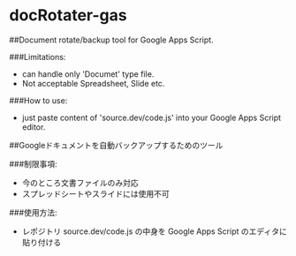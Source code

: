 # docRotater-gas
##Document rotate/backup tool for Google Apps Script.

###Limitations:
- can handle only 'Documet' type file.
- Not acceptable Spreadsheet, Slide etc.

###How to use:
- just paste content of 'source.dev/code.js' into your Google Apps Script editor.


##Googleドキュメントを自動バックアップするためのツール

###制限事項:
- 今のところ文書ファイルのみ対応
- スプレッドシートやスライドには使用不可

###使用方法:
- レポジトリ source.dev/code.js の中身を Google Apps Script のエディタに貼り付ける


